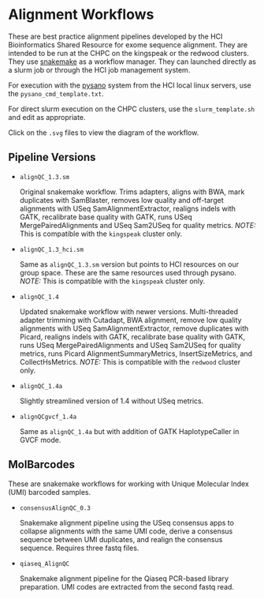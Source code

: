 # Alignment Workflows

These are best practice alignment pipelines developed by the HCI Bioinformatics 
Shared Resource for exome sequence alignment. They are intended to be run at the 
CHPC on the kingspeak or the redwood clusters. They use 
[snakemake](https://bitbucket.org/snakemake/snakemake) as a workflow manager. They can 
launched directly as a slurm job or through the HCI 
job management system.

For execution with the [pysano](https://healthcare.utah.edu/huntsmancancerinstitute/research/shared-resources/center-managed/bioinformatics/pysano/) 
system from the HCI local linux servers, use the `pysano_cmd_template.txt`.

For direct slurm execution on the CHPC clusters, use the `slurm_template.sh` and edit 
as appropriate.

Click on the `.svg` files to view the diagram of the workflow.

## Pipeline Versions

- `alignQC_1.3.sm`

    Original snakemake workflow. Trims adapters, aligns with BWA, mark duplicates with 
    SamBlaster, removes low quality and off-target alignments with USeq 
    SamAlignmentExtractor, realigns indels with GATK, recalibrate base quality with 
    GATK, runs USeq MergePairedAlignments and USeq Sam2USeq for quality metrics. 
    *NOTE:* This is compatible with the `kingspeak` cluster only.

- `alignQC_1.3_hci.sm`

    Same as `alignQC_1.3.sm` version but points to HCI resources on our group space. 
    These are the same resources used through pysano.
    *NOTE:* This is compatible with the `kingspeak` cluster only.

- `alignQC_1.4`

    Updated snakemake workflow with newer versions. Multi-threaded adapter trimming with Cutadapt, 
    BWA alignment, remove low quality alignments with USeq SamAlignmentExtractor, remove 
    duplicates with Picard, realigns indels with GATK, recalibrate base quality with 
    GATK, runs USeq MergePairedAlignments and USeq Sam2USeq for quality metrics, runs 
    Picard AlignmentSummaryMetrics, InsertSizeMetrics, and CollectHsMetrics.
    *NOTE:* This is compatible with the `redwood` cluster only.

- `alignQC_1.4a`

    Slightly streamlined version of 1.4 without USeq metrics.

- `alignQCgvcf_1.4a`

    Same as `alignQC_1.4a` but with addition of GATK HaplotypeCaller in GVCF mode.

## MolBarcodes

These are snakemake workflows for working with Unique Molecular Index (UMI) barcoded 
samples. 

- `consensusAlignQC_0.3`

    Snakemake alignment pipeline using the USeq consensus apps to collapse alignments 
    with the same UMI code, derive a consensus sequence between UMI duplicates, and 
    realign the consensus sequence. Requires three fastq files.

- `qiaseq_AlignQC`

    Snakemake alignment pipeline for the Qiaseq PCR-based library preparation. UMI codes 
    are extracted from the second fastq read. 



